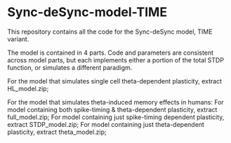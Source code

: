 # Sync-deSync-model-TIME

This repository contains all the code for the Sync-deSync model, TIME variant.

The model is contained in 4 parts. Code and parameters are consistent across model parts, but each 
implements either a portion of the total STDP function, or simulates a different paradigm.

For the model that simulates single cell theta-dependent plasticity, extract HL_model.zip;

For the model that simulates theta-induced memory effects in humans:
For model containing both spike-timing & theta-dependent plasticity, extract full_model.zip;
For model containing just spike-timing dependent plasticity, extract STDP_model.zip;
For model containing just theta-dependent plasticity, extract theta_model.zip;
